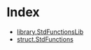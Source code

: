 # Index

<!-- START_INDEX -->
- [library.StdFunctionsLib](./library.StdFunctionsLib.md)
- [struct.StdFunctions](./struct.StdFunctions.md)
<!-- END_INDEX -->
